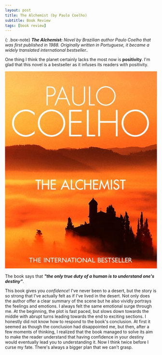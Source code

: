 ```yaml
---
layout: post
title: The Alchemist (by Paulo Coelho)
subtitle: Book Review 
tags: [book review]
---
```


{: .box-note}
***The Alchemist:*** *Novel by Brazilian author Paulo Coelho that was first published in 1988. Originally written in Portuguese, it became a widely translated international bestseller..*

One thing I think the planet certainly lacks the most now is **positivity**. I'm glad that this novel is a bestseller as it infuses its readers with positivity. 

<img src="/books/images/the_alchemist.png" alt="The Alchemist"/>

The book says that ***"the only true duty of a human is to understand one's destiny"***. 

This book gives you *confidence*! I've never been to a desert, but the story is so strong that I've actually felt as if I've lived in the desert. Not only does the author offer a clear summary of the scene but he also vividly portrays the feelings and emotions. I always felt the same emotional surge through me. At the beginning, the plot is fast paced, but slows down towards the middle with abrupt turns leading towards the end to exciting sections. I honestly did not know how to respond to the book's conclusion. At first it seemed as though the conclusion had disappointed me, but then, after a few moments of thinking, I realized that the book managed to solve its aim to make the reader understand that having confidence in your destiny would eventually lead you to understanding it. Now I think twice before I curse my fate. There's always a bigger plan that we can't grasp.
